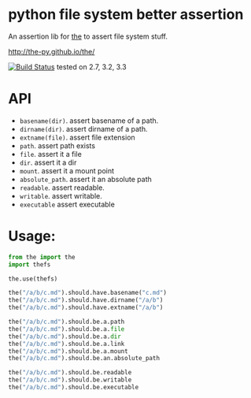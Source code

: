 # python file system better assertion

An assertion lib for [the](http://the-py.github.io/the/) to assert file system stuff.

http://the-py.github.io/the/

[![Build Status](https://travis-ci.org/the-py/the-fs.png)](https://travis-ci.org/the-py/the-fs)
tested on 2.7, 3.2, 3.3


# API
* `basename(dir)`. assert basename of a path.
* `dirname(dir)`. assert dirname of a path.
* `extname(file)`. assert file extension
* `path`. assert path exists
* `file`. assert it a file
* `dir`. assert it a dir
* `mount`. assert it a mount point
* `absolute_path`. assert it an absolute path
* `readable`. assert readable.
* `writable`. assert writable.
* `executable` assert executable

# Usage:
```python
from the import the
import thefs

the.use(thefs)

the("/a/b/c.md").should.have.basename("c.md")
the("/a/b/c.md").should.have.dirname("/a/b")
the("/a/b/c.md").should.have.extname("/a/b")

the("/a/b/c.md").should.be.a.path
the("/a/b/c.md").should.be.a.file
the("/a/b/c.md").should.be.a.dir
the("/a/b/c.md").should.be.a.link
the("/a/b/c.md").should.be.a.mount
the("/a/b/c.md").should.be.an.absolute_path

the("/a/b/c.md").should.be.readable
the("/a/b/c.md").should.be.writable
the("/a/b/c.md").should.be.executable
```
